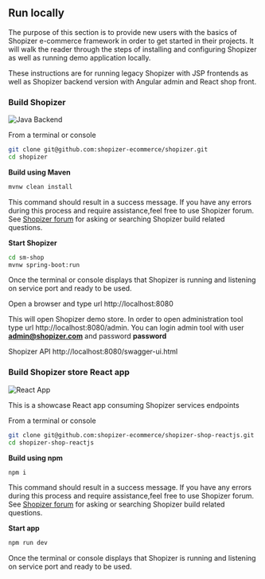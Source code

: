 ## Run locally

The purpose of this section is to provide new users with the basics of Shopizer e-commerce framework in order to get started in their projects. It will walk the reader through the steps of installing and configuring Shopizer as well as running demo application locally.

These instructions are for running legacy Shopizer with JSP frontends as well as Shopizer backend version with Angular admin and React shop front.

### Build Shopizer

![Java Backend](/images/documentation/java-small.jpg "Java API AKA backend")

From a terminal or console
  
```sh
git clone git@github.com:shopizer-ecommerce/shopizer.git
cd shopizer
```

**Build using Maven**

```sh
mvnw clean install
```

This command should result in a success message. If you have any errors during this process and require assistance,feel free to use Shopizer forum. See [Shopizer forum](https://groups.google.com/forum/#!forum/shopizer) for asking or searching Shopizer build related questions.

**Start Shopizer**

```sh
cd sm-shop
mvnw spring-boot:run
```

Once the terminal or console displays that Shopizer is running and listening on service port and ready to be used.

Open a browser and type url http://localhost:8080

This will open Shopizer demo store. In order to open administration tool type url http://localhost:8080/admin. You can login admin tool with user **admin@shopizer.com** and password **password**

Shopizer API http://localhost:8080/swagger-ui.html




### Build Shopizer store React app

![React App](/images/documentation/react-small.png "React shop")

This is a showcase React app consuming Shopizer services endpoints

From a terminal or console
  
```sh
git clone git@github.com:shopizer-ecommerce/shopizer-shop-reactjs.git
cd shopizer-shop-reactjs
```

**Build using npm**

```sh
npm i
```

This command should result in a success message. If you have any errors during this process and require assistance,feel free to use Shopizer forum. See [Shopizer forum](https://groups.google.com/forum/#!forum/shopizer) for asking or searching Shopizer build related questions.

**Start app**

```sh
npm run dev
```

Once the terminal or console displays that Shopizer is running and listening on service port and ready to be used.